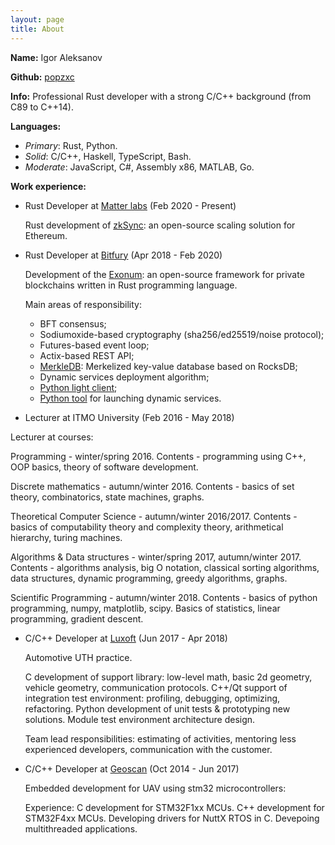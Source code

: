 ```yaml
---
layout: page
title: About
---
```


**Name:** Igor Aleksanov

**Github:** [popzxc](https://github.com/popzxc)

**Info:** Professional Rust developer with a strong C/C++ background (from C89 to C++14).

**Languages:** 
- *Primary*: Rust, Python.
- *Solid*: C/C++, Haskell, TypeScript, Bash.
- *Moderate*: JavaScript, C#, Assembly x86, MATLAB, Go.

**Work experience:**

- Rust Developer at [Matter labs](https://matter-labs.io/) (Feb 2020 - Present)
  
  Rust development of [zkSync](https://github.com/matter-labs/zksync): an open-source scaling solution for Ethereum.
  
- Rust Developer at [Bitfury](https://bitfury.com/) (Apr 2018 - Feb 2020)
  
  Development of the [Exonum](https://github.com/exonum/exonum): an open-source framework for private blockchains
  written in Rust programming language.
  
  Main areas of responsibility:
  - BFT consensus;
  - Sodiumoxide-based cryptography (sha256/ed25519/noise protocol);
  - Futures-based event loop;
  - Actix-based REST API;
  - [MerkleDB](https://github.com/exonum/exonum/tree/master/components/merkledb): Merkelized key-value database based on RocksDB;
  - Dynamic services deployment algorithm;
  - [Python light client](https://github.com/exonum/exonum-python-client);
  - [Python tool](https://github.com/exonum/exonum-launcher) for launching dynamic services.
  
-  Lecturer at ITMO University (Feb 2016 - May 2018)
  
  Lecturer at courses:
  
  Programming - winter/spring 2016.
  Contents - programming using C++, OOP basics, theory of software development.
  
  Discrete mathematics - autumn/winter 2016.
  Contents - basics of set theory, combinatorics, state machines, graphs.
  
  Theoretical Computer Science - autumn/winter 2016/2017.
  Contents - basics of computability theory and complexity theory, arithmetical hierarchy, turing machines.
  
  Algorithms & Data structures - winter/spring 2017, autumn/winter 2017.
  Contents - algorithms analysis, big O notation, classical sorting algorithms, data structures, dynamic programming, greedy algorithms, graphs.
  
  Scientific Programming - autumn/winter 2018.
  Contents - basics of python programming, numpy, matplotlib, scipy. Basics of statistics, linear programming, gradient descent.
  
- C/C++ Developer at [Luxoft](https://www.luxoft.com/) (Jun 2017 - Apr 2018)
  
  Automotive UTH practice.
  
  C development of support library: low-level math, basic 2d geometry, vehicle geometry, communication protocols.
  C++/Qt support of integration test environment: profiling, debugging, optimizing, refactoring.
  Python development of unit tests & prototyping new solutions.
  Module test environment architecture design.
  
  Team lead responsibilities: estimating of activities, mentoring less experienced developers, communication with the customer.

- C/C++ Developer at [Geoscan](https://www.geoscan.aero/en) (Oct 2014 - Jun 2017)
  
  Embedded development for UAV using stm32 microcontrollers:
  
  Experience:
  C development for STM32F1xx MCUs.
  C++ development for STM32F4xx MCUs.
  Developing drivers for NuttX RTOS in C.
  Devepoing multithreaded applications.
